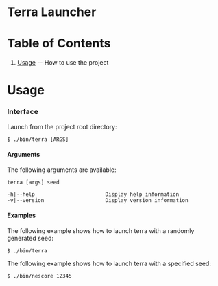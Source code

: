 Terra Launcher
=

Table of Contents
=

1. [Usage](https://github.com/majestic53/terra/tree/master/tool#usage) -- How to use the project

Usage
=

### Interface

Launch from the project root directory:

```
$ ./bin/terra [ARGS]
```

#### Arguments

The following arguments are available:

```
terra [args] seed

-h|--help                       Display help information
-v|--version                    Display version information
```

#### Examples

The following example shows how to launch terra with a randomly generated seed:

```
$ ./bin/terra
```

The following example shows how to launch terra with a specified seed:

```
$ ./bin/nescore 12345
```
